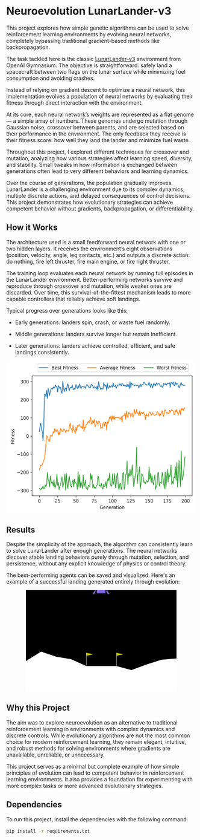 # Neuroevolution LunarLander-v3

This project explores how simple genetic algorithms can be used to solve reinforcement learning environments by evolving neural networks, completely bypassing traditional gradient-based methods like backpropagation.

The task tackled here is the classic [LunarLander-v3](https://gymnasium.farama.org/environments/box2d/lunar_lander/) environment from OpenAI Gymnasium. The objective is straightforward: safely land a spacecraft between two flags on the lunar surface while minimizing fuel consumption and avoiding crashes.

Instead of relying on gradient descent to optimize a neural network, this implementation evolves a population of neural networks by evaluating their fitness through direct interaction with the environment.

At its core, each neural network’s weights are represented as a flat genome — a simple array of numbers. These genomes undergo mutation through Gaussian noise, crossover between parents, and are selected based on their performance in the environment. The only feedback they receive is their fitness score: how well they land the lander and minimize fuel waste.

Throughout this project, I explored different techniques for crossover and mutation, analyzing how various strategies affect learning speed, diversity, and stability. Small tweaks in how information is exchanged between generations often lead to very different behaviors and learning dynamics.

Over the course of generations, the population gradually improves. LunarLander is a challenging environment due to its complex dynamics, multiple discrete actions, and delayed consequences of control decisions. This project demonstrates how evolutionary strategies can achieve competent behavior without gradients, backpropagation, or differentiability.

## How it Works

The architecture used is a small feedforward neural network with one or two hidden layers. It receives the environment’s eight observations (position, velocity, angle, leg contacts, etc.) and outputs a discrete action: do nothing, fire left thruster, fire main engine, or fire right thruster.

The training loop evaluates each neural network by running full episodes in the LunarLander environment. Better-performing networks survive and reproduce through crossover and mutation, while weaker ones are discarded. Over time, this survival-of-the-fittest mechanism leads to more capable controllers that reliably achieve soft landings.

Typical progress over generations looks like this:

- Early generations: landers spin, crash, or waste fuel randomly.

- Middle generations: landers survive longer but remain inefficient.

- Later generations: landers achieve controlled, efficient, and safe landings consistently.

<p align="center"> <img src="assets/figures/fitness-plot.png" width="500"/> </p>

## Results

Despite the simplicity of the approach, the algorithm can consistently learn to solve LunarLander after enough generations. The neural networks discover stable landing behaviors purely through mutation, selection, and persistence, without any explicit knowledge of physics or control theory.

The best-performing agents can be saved and visualized. Here's an example of a successful landing generated entirely through evolution:

<p align="center"> <img src="assets/gifs/lunarlander.gif" width="400"/> </p>

## Why this Project

The aim was to explore neuroevolution as an alternative to traditional reinforcement learning in environments with complex dynamics and discrete controls. While evolutionary algorithms are not the most common choice for modern reinforcement learning, they remain elegant, intuitive, and robust methods for solving environments where gradients are unavailable, unreliable, or unnecessary.

This project serves as a minimal but complete example of how simple principles of evolution can lead to competent behavior in reinforcement learning environments. It also provides a foundation for experimenting with more complex tasks or more advanced evolutionary strategies.

## Dependencies

To run this project, install the dependencies with the following command:

```bash
pip install -r requirements.txt
```


